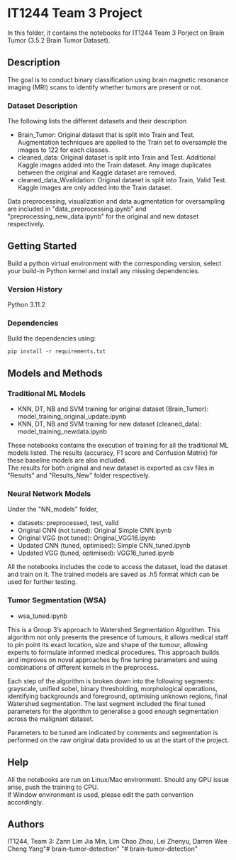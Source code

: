 # IT1244 Team 3 Project

In this folder, it contains the notebooks for IT1244 Team 3 Porject on Brain Tumor (3.5.2 Brain Tumor Dataset).

## Description

The goal is to conduct binary classification using brain magnetic resonance imaging (MRI) scans to identify whether tumors are present or not.

### Dataset Description

The following lists the different datasets and their description

- Brain_Tumor: Original dataset that is split into Train and Test. Augmentation techniques are applied to the Train set to oversample the images to 122 for each classes.
- cleaned_data: Original dataset is split into Train and Test. Additional Kaggle images added into the Train dataset. Any image duplicates between the original and Kaggle dataset are removed.
- cleaned_data_Wvalidation: Original dataset is split into Train, Valid Test. Kaggle images are only added into the Train dataset. 

Data preprocessing, visualization and data augmentation for oversampling are included in "data_preprocessing.ipynb" and "preprocessing_new_data.ipynb" for the original and new dataset respectively.

## Getting Started
Build a python virtual environment with the corresponding version, select your build-in Python kernel and install any missing dependencies.

### Version History

Python 3.11.2

### Dependencies

Build the dependencies using:
```
pip install -r requirements.txt
```
## Models and Methods

### Traditional ML Models
- KNN, DT, NB and SVM training for original dataset (Brain_Tumor): model_training_original_update.ipynb
- KNN, DT, NB and SVM training for new dataset (cleaned_data): model_training_newdata.ipynb

These notebooks contains the execution of training for all the traditional ML models listed.
The results (accuracy, F1 score and Confusion Matrix) for these baseline models are also included.
<br>
The results for both original and new dataset is exported as csv files in "Results" and "Results_New" folder respectively.

### Neural Network Models
Under the "NN_models" folder,
- datasets: preprocessed, test, valid
- Original CNN (not tuned): Original Simple CNN.ipynb
- Original VGG (not tuned): Original_VGG16.ipynb
- Updated CNN (tuned, optimised): Simple CNN_tuned.ipynb
- Updated VGG (tuned, optimised): VGG16_tuned.ipynb

All the notebooks includes the code to access the dataset, load the dataset and train on it. The trained models are saved as .h5 format which can be used for further testing.

### Tumor Segmentation (WSA)
- wsa_tuned.ipynb

This is a Group 3’s approach to Watershed Segmentation Algorithm. This algorithm not only presents the presence of tumours, it allows medical staff to pin point its exact location, size and shape of the tumour, allowing experts to formulate informed medical procedures. This approach builds and improves on novel approaches by fine tuning parameters and using combinations of different kernels in the preprocess. 

Each step of the algorithm is broken down into the following segments: grayscale, unified sobel, binary thresholding, morphological operations, identifying backgrounds and foreground, optimising unknown regions, final Watershed segmentation. The last segment included the final tuned parameters for the algorithm to generalise a good enough segmentation across the malignant dataset. 

Parameters to be tuned are indicated by comments and segmentation is performed on the raw original data provided to us at the start of the project. 

## Help

All the notebooks are run on Linux/Mac environment. Should any GPU issue arise, push the training to CPU.
<br>
If Window environment is used, please edit the path convention accordingly.

## Authors

IT1244, Team 3:
Zann Lim Jia Min, Lim Chao Zhou, Lei Zhenyu, Darren Wee Cheng Yang"# brain-tumor-detection" 
"# brain-tumor-detection" 
